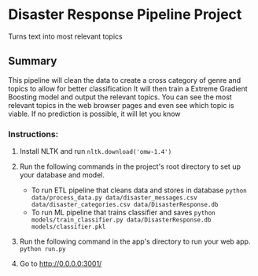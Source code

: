 # Disaster Response Pipeline Project

Turns text into most relevant topics

## Summary
This pipeline will clean the data to create a cross category of genre and topics to allow 
for better classification
It will then train a Extreme Gradient Boosting model and output the relevant topics.
You can see the most relevant topics in the web browser pages and even see which topic
is viable.  If no prediction is possible, it will let you know

### Instructions:
1. Install NLTK and run 
	`nltk.download('omw-1.4')`

2. Run the following commands in the project's root directory to set up your database and model.

    - To run ETL pipeline that cleans data and stores in database
        `python data/process_data.py data/disaster_messages.csv data/disaster_categories.csv data/DisasterResponse.db`
    - To run ML pipeline that trains classifier and saves
        `python models/train_classifier.py data/DisasterResponse.db models/classifier.pkl`

3. Run the following command in the app's directory to run your web app.
    `python run.py`

4. Go to http://0.0.0.0:3001/
